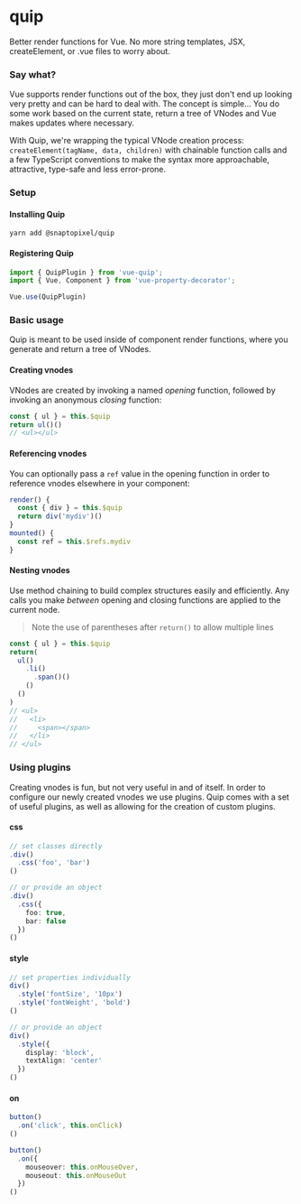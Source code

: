 # quip
Better render functions for Vue. No more string templates, JSX, createElement, or .vue files to worry about.

### Say what?
Vue supports render functions out of the box, they just don't end up looking very pretty and can be hard to deal with. The concept is simple… You do some work based on the current state, return a tree of VNodes and Vue makes updates where necessary.

With Quip, we're wrapping the typical VNode creation process: `createElement(tagName, data, children)` with chainable function calls and a few TypeScript conventions to make the syntax more approachable, attractive, type-safe and less error-prone.

### Setup
#### Installing Quip
```
yarn add @snaptopixel/quip
```

#### Registering Quip
```ts
import { QuipPlugin } from 'vue-quip';
import { Vue, Component } from 'vue-property-decorator';

Vue.use(QuipPlugin)
```

### Basic usage
Quip is meant to be used inside of component render functions, where you generate and return a tree of VNodes.

#### Creating vnodes
VNodes are created by invoking a named _opening_ function, followed by invoking an anonymous _closing_ function:
```ts
const { ul } = this.$quip
return ul()()
// <ul></ul>
```

#### Referencing vnodes
You can optionally pass a `ref` value in the opening function in order to reference vnodes elsewhere in your component:
```ts
render() {
  const { div } = this.$quip
  return div('mydiv')()
}
mounted() {
  const ref = this.$refs.mydiv
}
```

#### Nesting vnodes
Use method chaining to build complex structures easily and efficiently. Any calls you make _between_ opening and closing functions are applied to the current node.
> Note the use of parentheses after `return()` to allow multiple lines
```ts
const { ul } = this.$quip
return(
  ul()
    .li()
      .span()()
    ()
  ()
)
// <ul>
//   <li>
//     <span></span>
//   </li>
// </ul>
```

### Using plugins
Creating vnodes is fun, but not very useful in and of itself. In order to configure our newly created vnodes we use plugins. Quip comes with a set of useful plugins, as well as allowing for the creation of custom plugins.

#### css
```ts
// set classes directly
.div()
  .css('foo', 'bar')
()

// or provide an object
.div()
  .css({
    foo: true,
    bar: false
  })
()
```
#### style
```ts
// set properties individually
div()
  .style('fontSize', '10px')
  .style('fontWeight', 'bold')
()

// or provide an object
div()
  .style({
    display: 'block',
    textAlign: 'center'
  })
()
```
#### on
```ts
button()
  .on('click', this.onClick)
()

button()
  .on({
    mouseover: this.onMouseOver,
    mouseout: this.onMouseOut
  })
()
```